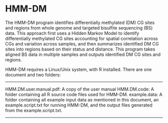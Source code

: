 HMM-DM
======
The HMM-DM program identifies differentially methylated (DM) CG sites and regions from whole genome and targeted bisulfite sequencing (BS) data. This approach first uses a Hidden Markov Model to identify differentially methylated CG sites accounting for spatial correlation across CGs and variation across samples, and then summarizes identified DM CG sites into regions based on their status and distance. This program takes aligned BS data in multiple samples and outputs identified DM CG sites and regions.

HMM-DM requires a Linux/Unix system, with R installed. There are one document and two folders:
_____________________________________________________________________________________________________________
HMM.DM.user.manual.pdf:	A copy of the user manual
HMM.DM.code: A folder containing all R source code files used for HMM-DM.
example.data: A folder containing all example input data as mentioned in this document, an example.script.txt for running               HMM-DM, and the output files generated from the example.script.txt.
_____________________________________________________________________________________________________________
